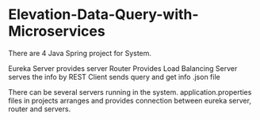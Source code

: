 # Elevation-Data-Query-with-Microservices

There are 4 Java Spring project for System. 

Eureka Server provides server 
Router Provides Load Balancing
Server serves the info by REST
Client sends query and get info .json file

There can be several servers running in the system.
application.properties files in projects arranges and provides connection between eureka server, router and servers.
